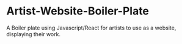 # Artist-Website-Boiler-Plate

A Boiler plate using Javascript/React for artists to use as a website, displaying their work.


